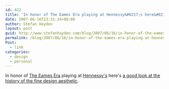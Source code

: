 ```yaml
---
id: 422
title: 'In honor of The Eames Era playing at Hennessy&#8217;s here&#8217;s a good look at the history of the fine design aesthetic.'
date: 2007-06-16T23:31:24+00:00
author: Stefan Hayden
layout: post
guid: http://www.stefanhayden.com/blog/2007/06/16/in-honor-of-the-eames-era-playing-at-hennessys-heres-a-good-look-at-the-history-of-the-fine-design-aesthetic/
permalink: /blog/2007/06/16/in-honor-of-the-eames-era-playing-at-hennessys-heres-a-good-look-at-the-history-of-the-fine-design-aesthetic/
Post:
  - link
categories:
  - design
  - personal
---
```

<p>In honor of <a href="http://www.myspace.com/theeamesera  ">The Eames Era</a> playing at <a href="http://maps.google.com/maps?ie=UTF8&oe=utf-8&client=firefox-a&q=hennessys&near=Boston,+MA&fb=1&cid=0,0,9672837400932305990&om=1&ll=42.364727,-71.05176&spn=0.01725,0.047035&z=15&iwloc=A">Hennessy's</a> here's <a href="http://veerle.duoh.com/blog/comments/design_icons_charles_and_ray_eames/">a good look at the history of the fine design aesthetic</a>.
</p>
